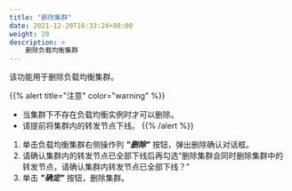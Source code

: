 ```yaml
---
title: "删除集群"
date: 2021-12-20T16:33:24+08:00
weight: 20
description: >
    删除负载均衡集群
---
```


该功能用于删除负载均衡集群。

{{% alert title="注意" color="warning" %}}
- 当集群下不存在负载均衡实例时才可以删除。
- 请提前将集群内的转发节点下线。
{{% /alert %}}

1. 单击负载均衡集群右侧操作列 **_"删除"_** 按钮，弹出删除确认对话框。
2. 请确认集群内的转发节点已全部下线后再勾选“删除集群会同时删除集群中的转发节点，请确认集群内转发节点已全部下线？”
3. 单击 **_"确定"_** 按钮，删除集群。